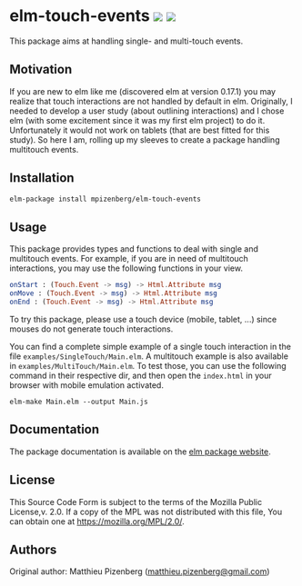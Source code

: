# elm-touch-events [![][badge-doc]][doc] [![][badge-license]][license]

[badge-doc]: https://img.shields.io/badge/documentation-latest-yellow.svg?style=flat-square
[doc]: http://package.elm-lang.org/packages/mpizenberg/elm-touch-events/latest
[badge-license]: https://img.shields.io/badge/license-MPL%202.0-blue.svg?style=flat-square
[license]: https://www.mozilla.org/en-US/MPL/2.0/

This package aims at handling single- and multi-touch events.

## Motivation

If you are new to elm like me (discovered elm at version 0.17.1)
you may realize that touch interactions are not handled by default in elm.
Originally, I needed to develop a user study (about outlining interactions)
and I chose elm (with some excitement since it was my first elm project)
to do it.
Unfortunately it would not work on tablets (that are best fitted for this study).
So here I am, rolling up my sleeves to create a package handling multitouch events.

## Installation

```bash
elm-package install mpizenberg/elm-touch-events
```

## Usage

This package provides types and functions to deal with single and multitouch events.
For example, if you are in need of multitouch interactions,
you may use the following functions in your view.

```elm
onStart : (Touch.Event -> msg) -> Html.Attribute msg
onMove : (Touch.Event -> msg) -> Html.Attribute msg
onEnd : (Touch.Event -> msg) -> Html.Attribute msg
```

To try this package, please use a touch device (mobile, tablet, ...)
since mouses do not generate touch interactions.

You can find a complete simple example of a single touch interaction
in the file `examples/SingleTouch/Main.elm`.
A multitouch example is also available in `examples/MultiTouch/Main.elm`.
To test those, you can use the following command in their respective dir,
and then open the `index.html` in your browser with mobile emulation
activated.

```shell
elm-make Main.elm --output Main.js
```

## Documentation

The package documentation is available on the [elm package website][doc].

## License

This Source Code Form is subject to the terms of the Mozilla Public License,v. 2.0.
If a copy of the MPL was not distributed with this file,
You can obtain one at https://mozilla.org/MPL/2.0/.

## Authors

Original author: Matthieu Pizenberg (matthieu.pizenberg@gmail.com)
